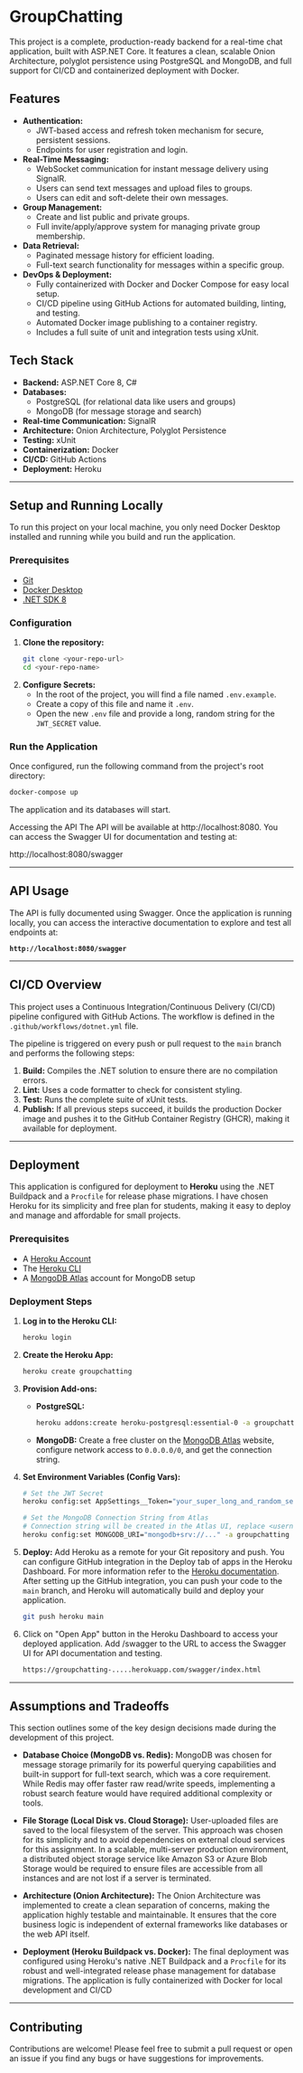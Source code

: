 # GroupChatting

This project is a complete, production-ready backend for a real-time chat application, built with ASP.NET Core. It features a clean, scalable Onion Architecture, polyglot persistence using PostgreSQL and MongoDB, and full support for CI/CD and containerized deployment with Docker.

## Features

* **Authentication:**
    * JWT-based access and refresh token mechanism for secure, persistent sessions.
    * Endpoints for user registration and login.
* **Real-Time Messaging:**
    * WebSocket communication for instant message delivery using SignalR.
    * Users can send text messages and upload files to groups.
    * Users can edit and soft-delete their own messages.
* **Group Management:**
    * Create and list public and private groups.
    * Full invite/apply/approve system for managing private group membership.
* **Data Retrieval:**
    * Paginated message history for efficient loading.
    * Full-text search functionality for messages within a specific group.
* **DevOps & Deployment:**
    * Fully containerized with Docker and Docker Compose for easy local setup.
    * CI/CD pipeline using GitHub Actions for automated building, linting, and testing.
    * Automated Docker image publishing to a container registry.
    * Includes a full suite of unit and integration tests using xUnit.

## Tech Stack

* **Backend:** ASP.NET Core 8, C#
* **Databases:**
    * PostgreSQL (for relational data like users and groups)
    * MongoDB (for message storage and search)
* **Real-time Communication:** SignalR
* **Architecture:** Onion Architecture, Polyglot Persistence
* **Testing:** xUnit
* **Containerization:** Docker
* **CI/CD:** GitHub Actions
* **Deployment:** Heroku

---

##  Setup and Running Locally

To run this project on your local machine, you only need Docker Desktop installed and running while you build and run the application.

### Prerequisites

* [Git](https://git-scm.com/downloads)
* [Docker Desktop](https://www.docker.com/products/docker-desktop/)
* [.NET SDK 8](https://dotnet.microsoft.com/download/dotnet/8.0) 

### Configuration

1.  **Clone the repository:**
    ```bash
    git clone <your-repo-url>
    cd <your-repo-name>
    ```
2.  **Configure Secrets:**
    * In the root of the project, you will find a file named `.env.example`.
    * Create a copy of this file and name it `.env`.
    * Open the new `.env` file and provide a long, random string for the `JWT_SECRET` value.

### Run the Application

Once configured, run the following command from the project's root directory:
```bash
docker-compose up
```

The application and its databases will start.

Accessing the API
The API will be available at http://localhost:8080. You can access the Swagger UI for documentation and testing at:

http://localhost:8080/swagger

---

##  API Usage

The API is fully documented using Swagger. Once the application is running locally, you can access the interactive documentation to explore and test all endpoints at:

**`http://localhost:8080/swagger`**

---

##  CI/CD Overview

This project uses a Continuous Integration/Continuous Delivery (CI/CD) pipeline configured with GitHub Actions. The workflow is defined in the `.github/workflows/dotnet.yml` file.

The pipeline is triggered on every push or pull request to the `main` branch and performs the following steps:
1.  **Build:** Compiles the .NET solution to ensure there are no compilation errors.
2.  **Lint:** Uses a code formatter to check for consistent styling.
3.  **Test:** Runs the complete suite of xUnit tests.
4.  **Publish:** If all previous steps succeed, it builds the production Docker image and pushes it to the GitHub Container Registry (GHCR), making it available for deployment.

---

##  Deployment

This application is configured for deployment to **Heroku** using the .NET Buildpack and a `Procfile` for release phase migrations. I have chosen Heroku for its simplicity and free plan for students, making it easy to deploy and manage and affordable for small projects.

### Prerequisites

* A [Heroku Account](https://signup.heroku.com/)
* The [Heroku CLI](https://devcenter.heroku.com/articles/heroku-cli)
* A [MongoDB Atlas](https://www.mongodb.com/cloud/atlas) account for MongoDB setup

### Deployment Steps

1.  **Log in to the Heroku CLI:**
    ```bash
    heroku login
    ```
2.  **Create the Heroku App:**
    ```bash
    heroku create groupchatting
    ```
3.  **Provision Add-ons:**
    * **PostgreSQL:**
        ```bash
        heroku addons:create heroku-postgresql:essential-0 -a groupchatting
        ```
    * **MongoDB:** Create a free cluster on the [MongoDB Atlas](https://www.mongodb.com/cloud/atlas) website, configure network access to `0.0.0.0/0`, and get the connection string.

4.  **Set Environment Variables (Config Vars):**
    ```bash
    # Set the JWT Secret
    heroku config:set AppSettings__Token="your_super_long_and_random_secret_key" -a groupchatting

    # Set the MongoDB Connection String from Atlas
    # Connection string will be created in the Atlas UI, replace <username> and <password> with your credentials
    heroku config:set MONGODB_URI="mongodb+srv://..." -a groupchatting
    ```
5.  **Deploy:** 
    Add Heroku as a remote for your Git repository and push.
    You can configure GitHub integration in the Deploy tab of apps in the Heroku Dashboard. For more information refer to the [Heroku documentation](https://devcenter.heroku.com/articles/github-integration).
    After setting up the GitHub integration, you can push your code to the `main` branch, and Heroku will automatically build and deploy your application.

    ```bash
    git push heroku main
    ```

6.  Click on "Open App" button in the Heroku Dashboard to access your deployed application. Add /swagger to the URL to access the Swagger UI for API documentation and testing.

    ```bash
    https://groupchatting-.....herokuapp.com/swagger/index.html
    ```

---

## Assumptions and Tradeoffs

This section outlines some of the key design decisions made during the development of this project.

* **Database Choice (MongoDB vs. Redis):** MongoDB was chosen for message storage primarily for its powerful querying capabilities and built-in support for full-text search, which was a core requirement. While Redis may offer faster raw read/write speeds, implementing a robust search feature would have required additional complexity or tools.

* **File Storage (Local Disk vs. Cloud Storage):** User-uploaded files are saved to the local filesystem of the server. This approach was chosen for its simplicity and to avoid dependencies on external cloud services for this assignment. In a scalable, multi-server production environment, a distributed object storage service like Amazon S3 or Azure Blob Storage would be required to ensure files are accessible from all instances and are not lost if a server is terminated.

* **Architecture (Onion Architecture):** The Onion Architecture was implemented to create a clean separation of concerns, making the application highly testable and maintainable. It ensures that the core business logic is independent of external frameworks like databases or the web API itself.

* **Deployment (Heroku Buildpack vs. Docker):** The final deployment was configured using Heroku's native .NET Buildpack and a `Procfile` for its robust and well-integrated release phase management for database migrations. The application is fully containerized with Docker for local development and CI/CD

---
##  Contributing

Contributions are welcome! Please feel free to submit a pull request or open an issue if you find any bugs or have suggestions for improvements.

